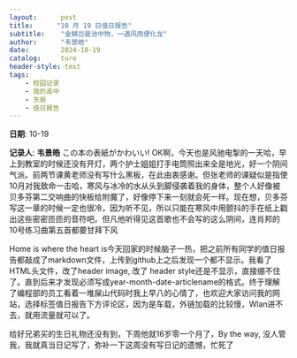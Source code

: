 ```yaml
---
layout:      post
title:      "10 月 19 日值日报告"
subtitle:    "金鳞岂是池中物，一遇风雨便化龙"
author:      "韦景皓"
date:        2024-10-19
catalog:     ture
header-style: text
tags: 
    - 校园记录
    - 我的高中
    - 东辰
    - 值日报告
---
```


**日期**: 10-19

**记录人**: **韦景皓**
この本の表紙がかわいい!
OK啊，今天也是风驰电掣的一天哈，早上到教室的时候还没有开灯，两个护士姐姐打手电筒照出来全是地光，好一个阴间气派。前两节课黄老师没有写什么黑板，在此由衷感谢。但张老师的课疑似是指使10月对我致命一击哈，寒风与冰冷的水从头到脚侵袭着我的身体，整个人好像被贝多芬第二交响曲的快板给附魔了，好像停下来一刻就会死一样。现在想，贝多芬写这一章的时候一定也很冷，因为听不见，所以只能在寒风中用颤抖的手在纸上戳出这些密密匝匝的音符吧。但凡他听得见这首歌也不会写的这么阴间，连肖邦的10号练习曲第五首都要甘拜下风

Home is where the heart is今天回家的时候脑子一热，把之前所有同学的值日报告都敲成了markdown文件，上传到github上之后发现一个都不显示。我看了HTML头文件，改了header image, 改了 header style还是不显示，直接绷不住了。直到后来才发现必须写成year-month-date-articlename的格式。终于理解了编程部的员工看着一堆屎山代码时我上早八的心情了，也欢迎大家访问我的网站，选择标签值日报告下方评论区，因为是车载，外链加载的比较慢，Wlan进不去，就用流量就可以了。

给好兄弟买的生日礼物还没有到，下周他就16岁零一个月了，By the way, 没人管我，我就真当日记写了，弥补一下这周没有写日记的遗憾，忙死了